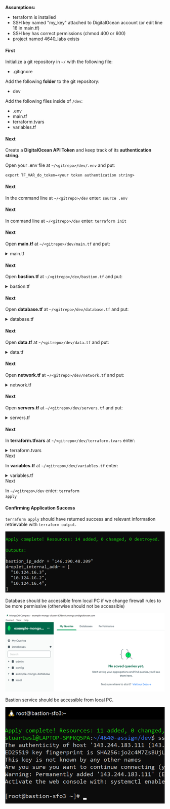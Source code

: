 <b>Assumptions:</b>
- terraform is installed 
- SSH key named "my_key" attached to DigitalOcean account (or edit line 16 in main.tf)
- SSH key has correct permissions (chmod 400 or 600)
- project named 4640_labs exists

<h4>First</h4>

Initialize a git repository in ```~/``` with the following file:
- .gitignore

Add the following <b>folder</b> to the git repository:
- dev

Add the following files inside of ```/dev```:
- .env
- main.tf
- terraform.tvars
- variables.tf

<h4>Next</h4>

Create a <b>DigitalOcean API Token</b> and keep track of its <b>authentication string</b>.

Open your .env file at ```~/<gitrepo>/dev/.env``` and put:
```
export TF_VAR_do_token=<your token authentication string>
```

<h4>Next</h4>

In the command line at ```~/<gitrepo>/dev``` enter: <code>source .env</code>

<h4>Next</h4>

In command line at ```~/<gitrepo>/dev``` enter: <code>terraform init</code>

<h4>Next</h4>

Open <b>main.tf</b> at ```~/<gitrepo>/dev/main.tf``` and put:


<details>
    <summary>
        main.tf
    </summary>

    terraform {
        required_providers {
            digitalocean = {
                source  = "digitalocean/digitalocean"
                version = "~> 2.0"
            }
        }
    }

    # Configure the DigitalOcean Provider
    provider "digitalocean" {
        token = var.do_token
    }

</details>

<h4>Next</h4>

Open <b>bastion.tf</b> at ```~/<gitrepo>/dev/bastion.tf``` and put:


<details>
    <summary>
        bastion.tf
    </summary>

    # firewall for bastion server


        resource "digitalocean_firewall" "bastion" {
        
        #firewall name
        name = "ssh-bastion-firewall"

        # Droplets to apply the firewall to
        droplet_ids = [digitalocean_droplet.bastion.id]

        inbound_rule {
            protocol = "tcp"
            port_range = "22"
            source_addresses = var.destination_addresses
        }

        outbound_rule {
            protocol = "tcp"
            port_range = "22"
            destination_addresses = [digitalocean_vpc.web_vpc.ip_range]
        }

        outbound_rule {
            protocol = "icmp"
            destination_addresses = [digitalocean_vpc.web_vpc.ip_range]
        }
    }

    # Create a bastion server
        resource "digitalocean_droplet" "bastion" {
        image    = "rockylinux-9-x64"
        name     = "bastion-${var.region}"
        region   = var.region
        size     = "s-1vcpu-512mb-10gb"
        ssh_keys = [data.digitalocean_ssh_key.my_key.id]
        vpc_uuid = digitalocean_vpc.web_vpc.id
    }

    # Add bastion to existing 4640_labs project
    resource "digitalocean_project_resources" "project_attach_bastion" {
        project = data.digitalocean_project.lab_project.id
        resources = [digitalocean_droplet.bastion.urn]
    }

</details>

<h4>Next</h4>

Open <b>database.tf</b> at ```~/<gitrepo>/dev/database.tf``` and put:


<details>
    <summary>
        database.tf
    </summary>

    resource "digitalocean_database_firewall" "mongodb-firewall" {
        
        cluster_id = digitalocean_database_cluster.mongodb-example.id
            # allow connection from resources with a given tag
            # for example if our droplets all have a tag "web" we could use web as the value
            rule {
            type = "tag"
            value = var.vpc_name
        }
    }


    resource "digitalocean_database_cluster" "mongodb-example" {
        name       = "example-mongo-cluster"
        engine     = "mongodb"
        version    = "4"
        size       = "db-s-1vcpu-1gb"
        region     = var.region
        node_count = 1

        private_network_uuid = digitalocean_vpc.web_vpc.id
    }


    resource "digitalocean_database_db" "database-example" {
        cluster_id = digitalocean_database_cluster.mongodb-example.id
        name       = "example-mongo-database"
    }

</details>

<h4>Next</h4>

Open <b>data.tf</b> at ```~/<gitrepo>/dev/data.tf``` and put:


<details>
    <summary>
        data.tf
    </summary>

    # Set the SSH key used
    data "digitalocean_ssh_key" "my_key" {
        name = "my_key"
    }

    # Set the project used
    data "digitalocean_project" "lab_project" {
        name = "4640_labs"
    }

    # Create a new tag
    resource "digitalocean_tag" "do_tag" {
        name = var.do_tag_name
    }


</details>

<h4>Next</h4>

Open <b>network.tf</b> at ```~/<gitrepo>/dev/network.tf``` and put:

<details>
    <summary>
        network.tf
    </summary>

    # Create a new VPC
    resource "digitalocean_vpc" "web_vpc" {
        name   = var.vpc_name
        region = var.region
    }

</details>

<h4>Next</h4>

Open <b>servers.tf</b> at ```~/<gitrepo>/dev/servers.tf``` and put:

<details>
    <summary>
        servers.tf
    </summary>

    # Create firewall for droplets 

    resource "digitalocean_firewall" vpc_name {

        # The name we give our firewall for ease of use                            #    
        name = "${var.vpc_name}-firewall"

        # The droplets to apply this firewall to                                   #
        droplet_ids = digitalocean_droplet.web.*.id

        # Internal VPC Rules. We have to let ourselves talk to each other
        inbound_rule {
            protocol = "tcp"
            port_range = var.port_range
            source_addresses = [digitalocean_vpc.web_vpc.ip_range]
        }

        inbound_rule {
            protocol = "udp"
            port_range = var.port_range
            source_addresses = [digitalocean_vpc.web_vpc.ip_range]
        }

        inbound_rule {
            protocol = "icmp"
            source_addresses = [digitalocean_vpc.web_vpc.ip_range]
        }

        outbound_rule {
            protocol = "udp"
            port_range = var.port_range
            destination_addresses = [digitalocean_vpc.web_vpc.ip_range]
        }

        outbound_rule {
            protocol = "tcp"
            port_range = var.port_range
            destination_addresses = [digitalocean_vpc.web_vpc.ip_range]
        }

        outbound_rule {
            protocol = "icmp"
            destination_addresses = [digitalocean_vpc.web_vpc.ip_range]
        }

        # Selective Outbound Traffic Rules

        # HTTP
        outbound_rule {
            protocol = "tcp"
            port_range = "80"
            destination_addresses = var.destination_addresses
        }

        # HTTPS
        outbound_rule {
            protocol = "tcp"
            port_range = "443"
            destination_addresses = var.destination_addresses
        }

        # ICMP (Ping)
        outbound_rule {
            protocol              = "icmp"
            destination_addresses = var.destination_addresses
        }
    }


    # Create droplets
    resource "digitalocean_droplet" vpc_name {
        image    = var.default_droplet_image
        count    = var.droplet_count
        name     = "${var.vpc_name}-${count.index + 1}"
        tags     = [digitalocean_tag.do_tag.id]
        region   = var.region
        size     = var.default_droplet_size
        vpc_uuid = digitalocean_vpc.web_vpc.id
        ssh_keys = [data.digitalocean_ssh_key.my_key.id]

        lifecycle {
            create_before_destroy = true
        }
    }

    # Add new web droplets to existing 4640_labs project
    resource "digitalocean_project_resources" "project_attach_servers" {
        project = data.digitalocean_project.lab_project.id
        resources = flatten([digitalocean_droplet.web.*.urn]) 
    }

    # Create load balancer for droplets
    resource "digitalocean_loadbalancer" "public" {
        name = "loadbalancer-1"
        region = var.region

        forwarding_rule {
            entry_port     = 80
            entry_protocol = "http"

            target_port     = 80
            target_protocol = "http"
        }

        healthcheck {
            port     = 22
            protocol = "tcp"
        }

        droplet_tag = var.do_tag_name
        vpc_uuid = digitalocean_vpc.web_vpc.id
    }



</details>

<h4>Next</h4>

In <b>terraform.tfvars</b> at ```~/<gitrepo>/dev/terraform.tvars``` enter:

<details>
    <summary>
        terraform.tvars
    </summary>

    droplet_count = 3
</details

<h4>Next</h4>

In <b>variables.tf</b> at ```~/<gitrepo>/dev/variables.tf``` enter:

<details>
    <summary>
        variables.tf
    </summary>
    
    variable "do_token" {}

    variable "region" {
        type = string
        default = "sfo3"
    }

    variable "droplet_count" {
        type = number
        default = 2
    }

    variable "destination_addresses" {
        type = list
        default = ["0.0.0.0/0", "::/0"]
    }

    variable "port_range" {
        type = string
        default = "1-65535"
    }

    varible "default_droplet_image" {
        type = string
        default = "rockylinux-9-x64"
    }

    varible "default_droplet_size" {
        type = string
        default = "s-1vcpu-512mb-10gb"
    }

    variable "vpc_name" {
        type = string
        default = "web"
    }

    variable "do_tag_name" {
        type = string
        default = "Web"
    }

</details


<h4>Next</h4>

In ```~/<gitrepo>/dev``` enter: <code>terraform apply</code>

<h4>Confirming Application Success</h4>

<code>terraform apply</code> should have returned success and relevant information retrievable with <code>terraform output</code>.

![alt text](./images/Success.png)

Database should be accessible from local PC if we change firewall rules to be more permissive (otherwise should not be accessible)

![alt text](./images/Database.png)

Bastion service should be accessible from local PC.

![alt text](./images/Bastion.png)





